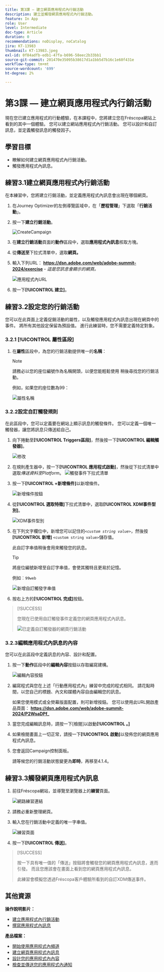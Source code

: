 ```yaml
---
title: 第3課 — 建立網頁應用程式內行銷活動
description: 建立並觸發網頁應用程式內行銷活動。
feature: In App
role: User
level: Intermediate
doc-type: Article
duration: 0
recommendations: noDisplay, noCatalog
jira: KT-13983
thumbnail: KT-13983.jpeg
exl-id: 0f84adfb-edb1-47fa-b696-58eec2b33bb1
source-git-commit: 201470e35095b38617d1a1bb5d7b16c1e60f431e
workflow-type: tm+mt
source-wordcount: '699'
ht-degree: 2%

---
```


# 第3課 — 建立網頁應用程式內行銷活動

現在您已建立應用程式的行動體驗，在本課程中，您將建立您在Fréscopa網站上看到的其中一個體驗。 您可以建立網站應用程式內行銷活動。 您可以設計和自訂訊息，並定義觸發訊息的觸發因子。

## 學習目標

* 瞭解如何建立網頁應用程式內行銷活動。
* 觸發應用程式內訊息。

## 練習3.1建立網頁應用程式內行銷活動

在本練習中，您將建立行銷活動，並定義應用程式內訊息會出現在哪個網頁。

1. 在Journey Optimizer的左側導覽區域中，在「**歷程管理**」下選取「**行銷活動**」。

1. 按一下&#x200B;**建立行銷活動**。

   ![CreateCampaign](/help/summit-labs/summit-lab-2024/l820-lab-workbook/assets/4-1-create-campaign.png)

1. 在&#x200B;**建立行銷活動**&#x200B;頁面的&#x200B;**動作**&#x200B;區段中，選取&#x200B;**應用程式內訊息**&#x200B;核取方塊。

1. 從&#x200B;**傳送至**&#x200B;下拉式清單中，選取&#x200B;**網頁。**

1. 輸入下列URL： **https://dsn.adobe.com/web/adobe-summit-2024/exercise** - *這是您訊息會顯示的網頁。*

   ![應用程式內URL](/help/summit-labs/summit-lab-2024/l820-lab-workbook/assets/4-1-1-in-app-url.png)

1. 按一下&#x200B;**[!UICONTROL 建立]**。

## 練習3.2設定您的行銷活動

您可以在此頁面上定義促銷活動的屬性，以及觸發應用程式內訊息出現在網頁中的事件。 將所有其他設定保留為預設值。 進行此練習時，您不需要定義特定對象。

### 3.2.1 [!UICONTROL 屬性區段]

1. 在&#x200B;**屬性**&#x200B;區段中，為您的行銷活動提供唯一的&#x200B;**名稱**：

   >[!NOTE]
   > 請務必以您的座位編號作為名稱開頭，以便您能輕鬆使用
   > 稍後尋找您的行銷活動。
   > 
   > 例如，如果您的座位數為99： 
   >
   > ![屬性名稱](/help/summit-labs/summit-lab-2024/l820-lab-workbook/assets/4-1-2-properties-name.png)


### 3.2.2設定自訂觸發規則

在此區段中，您可以定義要在網站上顯示訊息的觸發條件。 您可以定義一個唯一觸發器，讓您將訊息只傳送給自己。

1. 向下捲動至&#x200B;**[!UICONTROL Triggers區段]**，然後按一下&#x200B;**[!UICONTROL 編輯觸發器]**。

   ![修改](/help/summit-labs/summit-lab-2024/l820-lab-workbook/assets/3-2-1-2-edit-triggers.png)

1. 在規則產生器中，按一下&#x200B;**[!UICONTROL 應用程式啟動]**，然後從下拉式清單中選取&#x200B;*傳送資料至Platform*。
   ![觸發事件下拉式清單](/help/summit-labs/summit-lab-2024/l820-lab-workbook/assets/trigger-drop-down-sent-to-platform.png)

1. 按一下&#x200B;**[!UICONTROL +新增條件]**&#x200B;以新增條件。

   ![新增條件按鈕](/help/summit-labs/summit-lab-2024/l820-lab-workbook/assets/3-2-1-3-add-condition.png)

1. 從&#x200B;**[!UICONTROL 選取特徵]**&#x200B;下拉式清單中，選取&#x200B;**[!UICONTROL XDM事件型別]**。

   ![XDM事件型別](/help/summit-labs/summit-lab-2024/l820-lab-workbook/assets/4-1-2-dropdown-xdm-event.png)


1. 在下列文字欄位中，新增您可以記住的&#x200B;*`<custom string value>`*，然後按&#x200B;**[!UICONTROL 新增]** `<custom string value>`儲存值。

   此自訂字串值稍後會用來觸發您的訊息。

   >[!TIP]
   > 將座位編號新增至自訂字串值，會使其獨特且更易於記憶。
   > 
   > 例如︰`99web`
   > 

   ![新增自訂觸發字串值](/help/summit-labs/summit-lab-2024/l820-lab-workbook/assets/4-1-2-add-custom-trigger-dropdown.png)

1. 按右上方的&#x200B;**[!UICONTROL 完成]**&#x200B;按鈕。

>[!SUCCESS]
>
>您現在已使用自訂觸發事件定義您的網頁應用程式內訊息。
>
>![已定義自訂觸發器的網頁行銷活動](/help/summit-labs/summit-lab-2024/l820-lab-workbook/assets/4-1-2-2-web-campaign-with-custom-trigger.png)


### 3.2.3編輯應用程式內訊息的內容

您可以在此區段中定義訊息的內容、設計和配置。

1. 按一下&#x200B;**動作**&#x200B;區段中的&#x200B;**編輯內容**&#x200B;按鈕以存取編寫建構。

   ![編輯內容按鈕](/help/summit-labs/summit-lab-2024/l820-lab-workbook/assets/3-1-3-1-edit-content-button.png)

1. 編寫程式與您在上述「行動應用程式內」練習中完成的程式相同。 請花點時間，以您自己的標題、內文和媒體內容自由編輯您的訊息。

   如果您使用模式或全熒幕版面配置，則可新增按鈕。 您可以使用此URL開啟產品頁面： **https://dsn.adobe.com/web/adobe-summit-2024/P2WsaDPf_**

1. 當您完成編輯訊息時，請按一下[檢閱]以啟動&#x200B;**[!UICONTROL 。]**

1. 如果檢閱畫面上一切正常，請按一下&#x200B;**[!UICONTROL 啟動]**&#x200B;以發佈您的網頁應用程式內訊息。

1. 您會返回Campaign控制面板。

   請等候您的行銷活動狀態變更為&#x200B;**即時**，再移至4.1.4。

## 練習3.3觸發網頁應用程式內訊息

1. 前往Fréscopa網站，並導覽至瀏覽器上的&#x200B;**練習**&#x200B;頁面。

   ![網路練習連結](/help/summit-labs/summit-lab-2024/l820-lab-workbook/assets/4-2-frescopa-web-exercise-link.png)

1. 請務必重新整理網頁。

1. 輸入您在行銷活動中定義的唯一字串值。

   ![練習頁面](/help/summit-labs/summit-lab-2024/l820-lab-workbook/assets/4-2-exercise-page.png)

1. 按一下&#x200B;**[!UICONTROL 傳送]**。

>[!SUCCESS]
>
>按一下具有唯一值的「傳送」按鈕將會觸發您的網頁應用程式內訊息，進而引發。 而且您應該會在畫面上看到您的網頁應用程式內訊息。
>
>此練習會模擬您透過Fréscopa客戶體驗所看到的自訂XDM傳送事件。


## 其他資源

**操作說明影片：**

* [建立應用程式內行銷活動](/help/channels/create-an-in-app-campaign.md)
* [撰寫應用程式內訊息](/help/channels/author-in-app-messages.md)

**產品檔案：**

* [開始使用應用程式內頻道](https://experienceleague.adobe.com/zh-hant/docs/journey-optimizer/using/in-app/get-started-in-app)
* [建立網頁應用程式內訊息](https://experienceleague.adobe.com/zh-hant/docs/journey-optimizer/using/in-app/create-in-app-web)
* [設計您的應用程式內內容](https://experienceleague.adobe.com/zh-hant/docs/journey-optimizer/using/in-app/design-in-app)
* [檢查並傳送您的應用程式內通知](https://experienceleague.adobe.com/zh-hant/docs/journey-optimizer/using/in-app/send-in-app)
